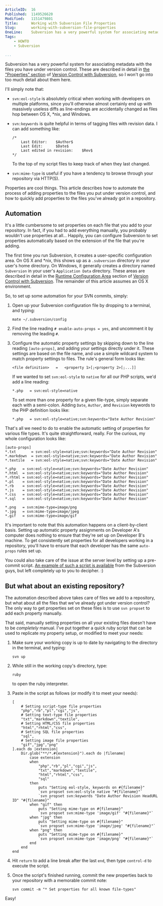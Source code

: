 ```yaml
---
ArticleID:  16
Published:  1149526620
Modified:   1151479801
Title:      Working with Subversion File Properties
Slug:       working-with-subversion-file-properties
OneLine:    Subversion has a very powerful system for associating metadata with the files you have under version control.  This article describes how to automate the process of adding properties to the files you put under version control using `auto-props`.
Tags:       
    - HOWTO
    - Subversion

...
```

Subversion has a very powerful system for associating metadata with the files you have under version control.  These are described in detail in [the "Properties" section][properties_desc] of [Version Control with Subversion][svn_book], so I won't go into too much detail about them here.

I'll simply note that:

*   `svn:eol-style` is absolutely critical when working with developers on
    multiple platforms, since you'll otherwise almost certainly end up with
    massively useless diffs as line-endings are accidentally changed as files
    hop between OS X, *nix, and Windows.
    
*   `svn:keywords` is quite helpful in terms of tagging files with revision
    data.  I can add something like:
    
        /*
            Last Editor:    $Author$
            Last Edit:      $Date$            
            Last edited in revision:    $Rev$
        */
    
    To the top of my script files to keep track of when they last changed.
    
*   `svn:mime-type` is useful if you have a tendency to browse through your
    repository via HTTP(S).

Properties are cool things.  This article describes how to automate the process of adding properties to the files you put under version control, and how to quickly add properties to the files you've already got in a repository.

Automation
----------

It's a little cumbersome to set properties on each file that you add to your repository.  In fact, if you had to add everything manually, you probably wouldn't use properties at all...  Happily, you can configure Subversion to set properties automatically based on the extension of the file that you're adding.

The first time you run Subversion, it creates a user-specific configuration area.  On OS X and *nix, this shows up as a `.subversion` directory in your user's home directory.  On Windows, it generally creates a directory named `Subversion` in your user's `Application Data` directory.  These areas are described in detail in the [Runtime Configuration Area][user_config] section of [Version Control with Subversion][svn_book]. The remainder of this article assumes an OS X environment.

So, to set up some automation for your SVN commits, simply:

1.  Open up your Subversion configuration file by dropping to a terminal, and
    typing:

        mate ~/.subversion/config
    
2.  Find the line reading `# enable-auto-props = yes`, and uncomment it by
    removing the leading `#`.  

3.  Configure the automatic property settings by skipping down to the line
    reading `[auto-props]`, and adding your settings directly under it.  These
    settings are based on the file name, and use a simple wildcard system to
    match property settings to files.  The rule's general form looks like:
    
        <file definition>   =   <property 1>[;<property 2>[;...]]
        
    If we wanted to set `svn:eol-style` to `native` for all our PHP scripts,
    we'd add a line reading:
        
        *.php   = svn:eol-style=native

    To set more than one property for a given file-type, simply separate each 
    with a semi-colon.  Adding `Date`, `Author`, and `Revision` keywords to
    the PHP definition looks like:
    
        *.php   = svn:eol-style=native;svn:keywords="Date Author Revision"
    
That's all we need to do to enable the automatic setting of properties for various file types.  It's quite straightforward, really.  For the curious, my whole configuration looks like:

    [auto-props]
    *.txt       = svn:eol-style=native;svn:keywords="Date Author Revision"
    *.markdown  = svn:eol-style=native;svn:keywords="Date Author Revision"
    *.textile   = svn:eol-style=native;svn:keywords="Date Author Revision"

    *.php   = svn:eol-style=native;svn:keywords="Date Author Revision"
    *.html  = svn:eol-style=native;svn:keywords="Date Author Revision"
    *.rhtml = svn:eol-style=native;svn:keywords="Date Author Revision"
    *.pl    = svn:eol-style=native;svn:keywords="Date Author Revision"
    *.rb    = svn:eol-style=native;svn:keywords="Date Author Revision"
    *.js    = svn:eol-style=native;svn:keywords="Date Author Revision"
    *.css   = svn:eol-style=native;svn:keywords="Date Author Revision"
    *.sql   = svn:eol-style=native;svn:keywords="Date Author Revision"

    *.png   = svn:mime-type=image/png
    *.jpg   = svn:mime-type=image/jpeg
    *.gif   = svn:mime-type=image/gif
  
It's important to note that this automation happens on a client-by-client basis.  Setting up automatic property assignments on Developer A's computer does nothing to ensure that they're set up on Developer B's machine.  To get consistently set properties for all developers working in a repository, you'll have to ensure that each developer has the same `auto-props` rules set up.

You could also take care of the issue at the server level by setting up a pre-commit script.  [An example of such a script is available][precomit_hook] from the Subversion guys, but left completely up to you to decipher.  :)
  
But what about an existing repository?
--------------------------------------

The automation described above takes care of files we add to a repository, but what about all the files that we've already got under version control?  The only way to get properties set on these files is to use `svn propset` to add each property manually.  

That said, manually setting properties on all your existing files doesn't have to be _completely_ manual.  I've put together a quick ruby script that can be used to replicate my property setup, or modified to meet your needs: 

1.  Make sure your working copy is up to date by navigating to the directory
    in the terminal, and typing:
    
        svn up
        
2.  While still in the working copy's directory, type:

        ruby
    
    to open the ruby interpreter.
    
3.  Paste in the script as follows (or modify it to meet your needs):

        [
            # Setting script-type file properties
            "php","rb","pl","cgi","js",
            # Setting text-type file properties
            "txt","markdown","textile",
            # Setting HTML/CSS file properties
            "html","rhtml","css",
            # Setting SQL file properties
            "sql",
            # Setting image file properties  
            "gif","jpg","png"
        ].each do |extension|
            Dir.glob("**/*.#{extension}").each do |filename|
                case extension
                when
                    "php","rb","pl","cgi","js",
                    "txt","markdown","textile",
                    "html","rhtml","css",
                    "sql"
                then
                    puts "Setting eol-style, keywords on #{filename}"
                    `svn propset svn:eol-style native "#{filename}"`
                    `svn propset svn:keywords "Date Author Revision HeadURL ID" "#{filename}"`
                when "gif" then
                    puts "Setting mime-type on #{filename}"
                    `svn propset svn:mime-type 'image/gif' "#{filename}"`
                when "jpg" then
                    puts "Setting mime-type on #{filename}"
                    `svn propset svn:mime-type 'image/jpeg' "#{filename}"`
                when "png" then
                    puts "Setting mime-type on #{filename}"
                    `svn propset svn:mime-type 'image/png' "#{filename}"`
                end
            end
        end

4.  Hit `return` to add a line break after the last `end`, then type
    `control-d` to execute the script.
    
5.  Once the script's finished running, commit the new properties back to your
    repository with a memorable commit note:

        svn commit -m "* Set properties for all known file-types"

Easy!

[properties_desc]: http://svnbook.red-bean.com/nightly/en/svn.advanced.props.html "Version Control with Subversion - Chapter 7. Advanced Topics :: Properties"
[user_config]: http://svnbook.red-bean.com/nightly/en/svn.advanced.html#svn.advanced.confarea "SVN Book: Chapter 7. Advanced Topics :: Runtime Configuration Area"
[svn_book]: http://svnbook.red-bean.com/ "Version Control with Subversion"
[precomit_hook]: http://svn.collab.net/repos/svn/trunk/contrib/hook-scripts/check-mime-type.pl